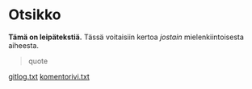 
# Otsikko

**Tämä on leipätekstiä.**  Tässä voitaisiin kertoa *jostain* mielenkiintoisesta aiheesta.

> quote

[gitlog.txt](https://github.com/erz64/ot-harjoitustyo/blob/master/laskarit/viikko1/gitlog.txt)
[komentorivi.txt](https://github.com/erz64/ot-harjoitustyo/blob/master/laskarit/viikko1/komentorivi.txt)
